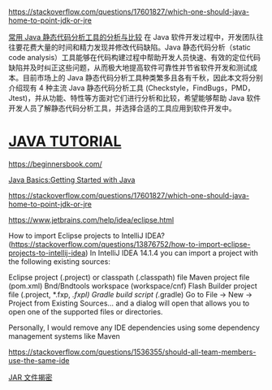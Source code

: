 https://stackoverflow.com/questions/17601827/which-one-should-java-home-to-point-jdk-or-jre


[常用 Java 静态代码分析工具的分析与比较](https://www.ibm.com/developerworks/cn/java/j-lo-statictest-tools/)
在 Java 软件开发过程中，开发团队往往要花费大量的时间和精力发现并修改代码缺陷。Java 静态代码分析（static code analysis）工具能够在代码构建过程中帮助开发人员快速、有效的定位代码缺陷并及时纠正这些问题，从而极大地提高软件可靠性并节省软件开发和测试成本。目前市场上的 Java 静态代码分析工具种类繁多且各有千秋，因此本文将分别介绍现有 4 种主流 Java 静态代码分析工具 (Checkstyle，FindBugs，PMD，Jtest)，并从功能、特性等方面对它们进行分析和比较，希望能够帮助 Java 软件开发人员了解静态代码分析工具，并选择合适的工具应用到软件开发中。

# [JAVA TUTORIAL](https://beginnersbook.com/2013/05/java-introduction/)
https://beginnersbook.com/

[Java Basics:Getting Started with Java](http://javabeginnerstutorial.com/core-java-tutorial/java-basicsgetting-started-with-java/)



https://stackoverflow.com/questions/17601827/which-one-should-java-home-to-point-jdk-or-jre



https://www.jetbrains.com/help/idea/eclipse.html

How to import Eclipse projects to IntelliJ IDEA?(https://stackoverflow.com/questions/13876752/how-to-import-eclipse-projects-to-intellij-idea)
In IntelliJ IDEA 14.1.4 you can import a project with the following existing sources:

Eclipse project (.project) or classpath (.classpath) file
Maven project file (pom.xml)
Bnd/Bndtools workspace (workspace/cnf)
Flash Builder project file (.project, *.fxp, *.fxpl)
Gradle build script (*.gradle)
Go to File → New → Project from Existing Sources… and a dialog will open that allows you to open one of the supported files or directories.

Personally, I would remove any IDE dependencies using some dependency management systems like Maven



https://stackoverflow.com/questions/1536355/should-all-team-members-use-the-same-ide



[JAR 文件揭密](https://www.ibm.com/developerworks/cn/java/j-jar/index.html)